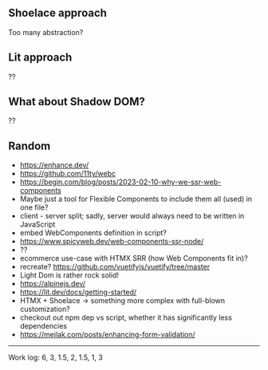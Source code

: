 ## Shoelace approach

Too many abstraction?

## Lit approach

??

## What about Shadow DOM?

??

## Random
* https://enhance.dev/
* https://github.com/11ty/webc
* https://begin.com/blog/posts/2023-02-10-why-we-ssr-web-components
* Maybe just a tool for Flexible Components to include them all (used) in one file?
* client - server split; sadly, server would always need to be written in JavaScript
* embed WebComponents definition in script? 
* https://www.spicyweb.dev/web-components-ssr-node/
* ??
* ecommerce use-case with HTMX SRR (how Web Components fit in)?
* recreate? https://github.com/vuetifyjs/vuetify/tree/master
* Light Dom is rather rock solid!
* https://alpinejs.dev/
* https://lit.dev/docs/getting-started/
* HTMX + Shoelace -> something more complex with full-blown customization?
* checkout out npm dep vs script, whether it has significantly less dependencies
* https://mejlak.com/posts/enhancing-form-validation/

---

Work log: 6, 3, 1.5, 2, 1.5, 1, 3